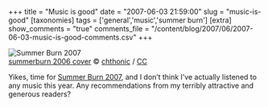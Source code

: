 +++
title = "Music is good"
date = "2007-06-03 21:59:00"
slug = "music-is-good"
[taxonomies]
tags = ['general','music','summer burn']
[extra]
show_comments = "true"
comments_file = "/content/blog/2007/06/2007-06-03-music-is-good-comments.csv"
+++

![Summer Burn 2007](http://philwilson.org/blog/2007/06/summerburn.jpg)  
<span>[summerburn 2006 cover](http://flickr.com/photos/chthonic/177786074/) © [chthonic](http://flickr.com/people/chthonic/) / [CC](http://creativecommons.org/licenses/by/2.0/ "used under Creative Commons Attribution 2.0 License")</span>

Yikes, time for [Summer Burn 2007](http://www.funjunkie.co.uk/the_summer_burn.cfm), and I don’t think I’ve actually listened to any music this year. Any recommendations from my terribly attractive and generous readers?
